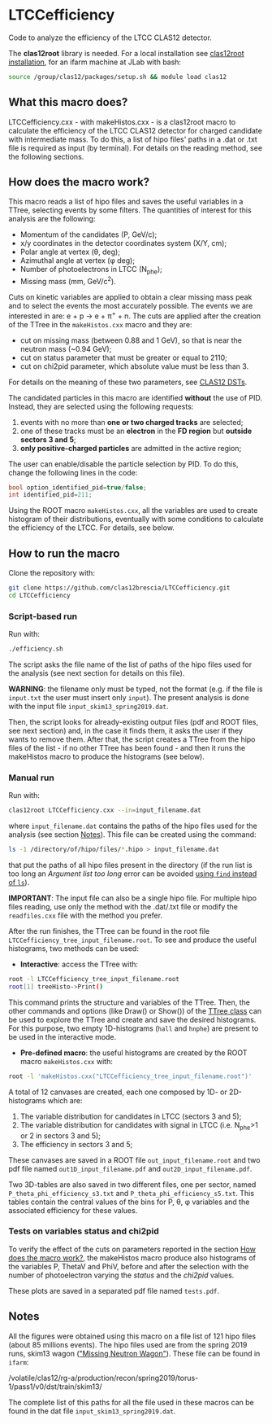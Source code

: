 # LTCCefficiency

Code to analyze the efficiency of the LTCC CLAS12 detector.

The **clas12root** library is needed. For a local installation see [clas12root installation](https://github.com/clas12brescia/LTCCefficiency/blob/main/misc/clas12root_installation.md), for an ifarm machine at JLab with bash:
```bash
source /group/clas12/packages/setup.sh && module load clas12
```

## What this macro does?

LTCCefficiency.cxx - with makeHistos.cxx - is a clas12root macro to calculate the efficiency of the LTCC CLAS12 detector for charged 
candidate with intermediate mass.
To do this, a list of hipo files' paths in a .dat or .txt file is required as input (by terminal).
For details on the reading method, see the following sections. 

## How does the macro work?

This macro reads a list of hipo files and saves the useful variables in a TTree, selecting events by some filters.
The quantities of interest for this analysis are the following:

* Momentum of the candidates (P, GeV/c);
* x/y coordinates in the detector coordinates system (X/Y, cm);
* Polar angle at vertex (&theta;, deg);
* Azimuthal angle at vertex (&phi; deg);
* Number of photoelectrons in LTCC (N<sub>phe</sub>);
* Missing mass (mm, GeV/c<sup>2</sup>).

Cuts on kinetic variables are applied to obtain a clear missing mass peak and to select the events the most accurately possible.
The events we are interested in are: e + p &rarr; e + &pi;<sup>+</sup> + n.
The cuts are applied after the creation of the TTree in the `makeHistos.cxx` macro and they are:

* cut on missing mass (between 0.88 and 1 GeV), so that is near the neutron mass (~0.94 GeV);
* cut on status parameter that must be greater or equal to 2110;
* cut on chi2pid parameter, which absolute value must be less than 3.

For details on the meaning of these two parameters, see [CLAS12 DSTs](https://clasweb.jlab.org/wiki/index.php/CLAS12_DSTs#REC::Particle).

The candidated particles in this macro are identified **without** the use of PID. 
Instead, they are selected using the following requests:

1. events with no more than **one or two charged tracks** are selected;
1. one of these tracks must be an **electron** in the **FD region** but **outside sectors 3 and 5**;
1. **only positive-charged particles** are admitted in the active region;


The user can enable/disable the particle selection by PID. To do this, change the following lines in the code:

```c++
bool option_identified_pid=true/false;
int identified_pid=211;
```

Using the ROOT macro `makeHistos.cxx`, all the variables are used to create histogram of their distributions, eventually with some conditions to 
calculate the efficiency of the LTCC. For details, see below.

## How to run the macro

Clone the repository with:
```bash
git clone https://github.com/clas12brescia/LTCCefficiency.git
cd LTCCefficiency
```
### Script-based run

Run with:
```bash
./efficiency.sh
```
The script asks the file name of the list of paths of the hipo files used for the analysis (see next section for details on this file).

**WARNING**: the filename only must be typed, not the format (e.g. if the file is `input.txt` the user must insert only `input`).
The present analysis is done with the input file `input_skim13_spring2019.dat`.

Then, the script looks for already-existing output files (pdf and ROOT files, see next section) and, in the case it finds them, it asks the user if they wants to remove them.
After that, the script creates a TTree from the hipo files of the list - if no other TTree has been found - and then it runs the makeHistos macro to produce the histograms (see below). 

### Manual run

Run with:
```bash
clas12root LTCCefficiency.cxx --in=input_filename.dat   
```
where `input_filename.dat` contains the paths of the hipo files used for the analysis (see section [Notes](#notes)).
This file can be created using the command:
```bash
ls -1 /directory/of/hipo/files/*.hipo > input_filename.dat
```
that put the paths of all hipo files present in the directory (if the run list is too long an *Argument list too long* error can be avoided [using `find` instead of `ls`](./using_find_instead_of_ls.md)).

**IMPORTANT**: 
The input file can also be a single hipo file. For multiple hipo files reading, use only the method with the .dat/.txt file or modify the 
`readfiles.cxx` file with the method you prefer.


After the run finishes, the TTree can be found in the root file `LTCCefficiency_tree_input_filename.root`.
To see and produce the useful histograms, two methods can be used:
* **Interactive**: access the TTree with:
```bash
root -l LTCCefficiency_tree_input_filename.root
root[1] treeHisto->Print()
```
This command prints the structure and variables of the TTree. 
Then, the other commands and options (like Draw() or Show()) of the [TTree class](https://root.cern.ch/doc/master/classTTree.html) can be used to explore the TTree and create and save the desired histograms.
For this purpose, two empty 1D-histograms (`hall` and `hnphe`) are present to be used in the interactive mode.
* **Pre-defined macro**: the useful histograms are created by the ROOT macro `makeHistos.cxx` with:
```bash
root -l 'makeHistos.cxx("LTCCefficiency_tree_input_filename.root")'
```

A total of 12 canvases are created, each one composed by 1D- or 2D-histograms which are:
1. The variable distribution for candidates in LTCC (sectors 3 and 5);
1. The variable distribution for candidates with signal in LTCC (i.e. N<sub>phe</sub>>1 or 2 in sectors 3 and 5);
1. The efficiency in sectors 3 and 5;
 
These canvases are saved in a ROOT file `out_input_filename.root` and two pdf file named `out1D_input_filename.pdf` and `out2D_input_filename.pdf`.

Two 3D-tables are also saved in two different files, one per sector, named `P_theta_phi_efficiency_s3.txt` and `P_theta_phi_efficiency_s5.txt`. 
This tables contain the central values of the bins for P, &theta;, &phi; variables and the associated efficiency for these values.

### Tests on variables status and chi2pid

To verify the effect of the cuts on parameters reported in the section [How does the macro work?](#how-does-the-macro-work), the makeHistos macro 
produce also histograms of the variables P, ThetaV and PhiV, before and after the selection with the number of photoelectron varying the *status* and 
the *chi2pid* values. 

These plots are saved in a separated pdf file named `tests.pdf`.  

## Notes

All the figures were obtained using this macro on a file list of 121 hipo files (about 85 millions events).
The hipo files used are from the spring 2019 runs, skim13 wagon (["Missing Neutron Wagon"](https://github.com/JeffersonLab/grapes/blob/master/src/main/java/org/jlab/jnp/grapes/services/MissingNeutronWagon.java)). These file can be found in `ifarm`:

/volatile/clas12/rg-a/production/recon/spring2019/torus-1/pass1/v0/dst/train/skim13/ 

The complete list of this paths for all the file used in these macros can be found in the dat file `input_skim13_spring2019.dat`.

